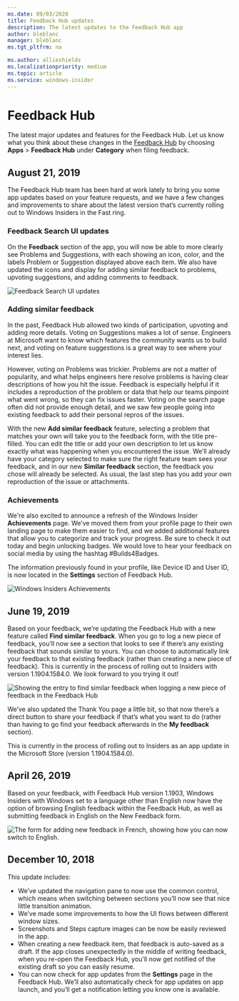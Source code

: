 ```yaml
---
ms.date: 09/03/2020
title: Feedback Hub updates
description: The latest updates to the Feedback Hub app
author: bleblanc
manager: bleblanc
ms.tgt_pltfrm: na

ms.author: allieshields
ms.localizationpriority: medium
ms.topic: article
ms.service: windows-insider
---
```


# Feedback Hub 

The latest major updates and features for the Feedback Hub. Let us know what you think about these changes in the [Feedback Hub](https://aka.ms/WIPFeedbackHub) by choosing **Apps** > **Feedback Hub** under **Category** when filing feedback.

## August 21, 2019

The Feedback Hub team has been hard at work lately to bring you some app updates based on your feature requests, and we have a few changes and improvements to share about the latest version that’s currently rolling out to Windows Insiders in the Fast ring.

### Feedback Search UI updates
On the **Feedback** section of the app, you will now be able to more clearly see Problems and Suggestions, with each showing an icon, color, and the labels Problem or Suggestion displayed above each item. We also have updated the icons and display for adding similar feedback to problems, upvoting suggestions, and adding comments to feedback.

![Feedback Search UI updates](images/18965-2.png)

### Adding similar feedback

In the past, Feedback Hub allowed two kinds of participation, upvoting and adding more details. Voting on Suggestions makes a lot of sense. Engineers at Microsoft want to know which features the community wants us to build next, and voting on feature suggestions is a great way to see where your interest lies.

However, voting on Problems was trickier. Problems are not a matter of popularity, and what helps engineers here resolve problems is having clear descriptions of how you hit the issue. Feedback is especially helpful if it includes a reproduction of the problem or data that help our teams pinpoint what went wrong, so they can fix issues faster. Voting on the search page often did not provide enough detail, and we saw few people going into existing feedback to add their personal repros of the issues.

With the new **Add similar feedback** feature, selecting a problem that matches your own will take you to the feedback form, with the title pre-filled. You can edit the title or add your own description to let us know exactly what was happening when you encountered the issue. We’ll already have your category selected to make sure the right feature team sees your feedback, and in our new **Similar feedback** section, the feedback you chose will already be selected. As usual, the last step has you add your own reproduction of the issue or attachments.

### Achievements

We're also excited to announce a refresh of the Windows Insider **Achievements** page. We’ve moved them from your profile page to their own landing page to make them easier to find, and we added additional features that allow you to categorize and track your progress. Be sure to check it out today and begin unlocking badges. We would love to hear your feedback on social media by using the hashtag #Builds4Badges.

The information previously found in your profile, like Device ID and User ID, is now located in the **Settings** section of Feedback Hub.

![Windows Insiders Achievements](images/18965-3.png)

## June 19, 2019

Based on your feedback, we’re updating the Feedback Hub with a new feature called **Find similar feedback**. When you go to log a new piece of feedback, you’ll now see a section that looks to see if there’s any existing feedback that sounds similar to yours. You can choose to automatically link your feedback to that existing feedback (rather than creating a new piece of feedback). This is currently in the process of rolling out to Insiders with version 1.1904.1584.0. We look forward to you trying it out!

![Showing the entry to find similar feedback when logging a new piece of feedback in the Feedback Hub](images/find-similar-feedback.png)

We’ve also updated the Thank You page a little bit, so that now there’s a direct button to share your feedback if that’s what you want to do (rather than having to go find your feedback afterwards in the **My feedback** section).  

This is currently in the process of rolling out to Insiders as an app update in the Microsoft Store (version 1.1904.1584.0).

## April 26, 2019

Based on your feedback, with Feedback Hub version 1.1903, Windows Insiders with Windows set to a language other than English now have the option of browsing English feedback within the Feedback Hub, as well as submitting feedback in English on the New Feedback form.

![The form for adding new feedback in French, showing how you can now switch to English.](images/give-feedback-french.png)

## December 10, 2018

This update includes:

* We’ve updated the navigation pane to now use the common control, which means when switching between sections you’ll now see that nice little transition animation.
* We’ve made some improvements to how the UI flows between different window sizes.
* Screenshots and Steps capture images can be now be easily reviewed in the app.
* When creating a new feedback item, that feedback is auto-saved as a draft.  If the app closes unexpectedly in the middle of writing feedback, when you re-open the Feedback Hub, you’ll now get notified of the existing draft so you can easily resume.
* You can now check for app updates from the **Settings** page in the Feedback Hub. We’ll also automatically check for app updates on app launch, and you’ll get a notification letting you know one is available.

